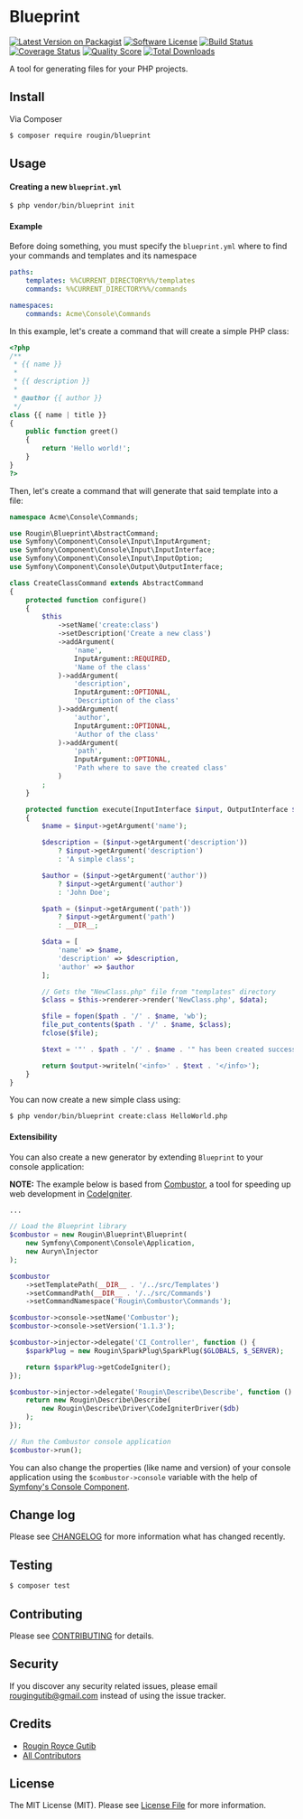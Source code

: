# Blueprint

[![Latest Version on Packagist][ico-version]][link-packagist]
[![Software License][ico-license]](LICENSE.md)
[![Build Status][ico-travis]][link-travis]
[![Coverage Status][ico-scrutinizer]][link-scrutinizer]
[![Quality Score][ico-code-quality]][link-code-quality]
[![Total Downloads][ico-downloads]][link-downloads]

A tool for generating files for your PHP projects.

## Install

Via Composer

``` bash
$ composer require rougin/blueprint
```

## Usage

#### Creating a new ```blueprint.yml```

``` bash
$ php vendor/bin/blueprint init
```

#### Example

Before doing something, you must specify the ```blueprint.yml``` where to find your commands and templates and its namespace

``` yml
paths:
    templates: %%CURRENT_DIRECTORY%%/templates
    commands: %%CURRENT_DIRECTORY%%/commands

namespaces:
    commands: Acme\Console\Commands
```

In this example, let's create a command that will create a simple PHP class:

``` php
<?php
/**
 * {{ name }}
 *
 * {{ description }}
 *
 * @author {{ author }}
 */
class {{ name | title }}
{
    public function greet()
    {
        return 'Hello world!';
    }
}
?>
```

Then, let's create a command that will generate that said template into a file:

``` php
namespace Acme\Console\Commands;

use Rougin\Blueprint\AbstractCommand;
use Symfony\Component\Console\Input\InputArgument;
use Symfony\Component\Console\Input\InputInterface;
use Symfony\Component\Console\Input\InputOption;
use Symfony\Component\Console\Output\OutputInterface;

class CreateClassCommand extends AbstractCommand
{
    protected function configure()
    {
        $this
            ->setName('create:class')
            ->setDescription('Create a new class')
            ->addArgument(
                'name',
                InputArgument::REQUIRED,
                'Name of the class'
            )->addArgument(
                'description',
                InputArgument::OPTIONAL,
                'Description of the class'
            )->addArgument(
                'author',
                InputArgument::OPTIONAL,
                'Author of the class'
            )->addArgument(
                'path',
                InputArgument::OPTIONAL,
                'Path where to save the created class'
            )
        ;
    }

    protected function execute(InputInterface $input, OutputInterface $output)
    {
        $name = $input->getArgument('name');

        $description = ($input->getArgument('description'))
            ? $input->getArgument('description')
            : 'A simple class';

        $author = ($input->getArgument('author'))
            ? $input->getArgument('author')
            : 'John Doe';

        $path = ($input->getArgument('path'))
            ? $input->getArgument('path')
            : __DIR__;

        $data = [
            'name' => $name,
            'description' => $description,
            'author' => $author
        ];

        // Gets the "NewClass.php" file from "templates" directory
        $class = $this->renderer->render('NewClass.php', $data);

        $file = fopen($path . '/' . $name, 'wb');
        file_put_contents($path . '/' . $name, $class);
        fclose($file);

        $text = '"' . $path . '/' . $name . '" has been created successfully!';

        return $output->writeln('<info>' . $text . '</info>');
    }
}
```

You can now create a new simple class using:

``` bash
$ php vendor/bin/blueprint create:class HelloWorld.php
```

#### Extensibility

You can also create a new generator by extending ```Blueprint``` to your console application:

**NOTE:** The example below is based from [Combustor](https://github.com/rougin/combustor), a tool for speeding up web development in [CodeIgniter](codeigniter.com).

``` php
...

// Load the Blueprint library
$combustor = new Rougin\Blueprint\Blueprint(
    new Symfony\Component\Console\Application,
    new Auryn\Injector
);

$combustor
    ->setTemplatePath(__DIR__ . '/../src/Templates')
    ->setCommandPath(__DIR__ . '/../src/Commands')
    ->setCommandNamespace('Rougin\Combustor\Commands');

$combustor->console->setName('Combustor');
$combustor->console->setVersion('1.1.3');

$combustor->injector->delegate('CI_Controller', function () {
    $sparkPlug = new Rougin\SparkPlug\SparkPlug($GLOBALS, $_SERVER);

    return $sparkPlug->getCodeIgniter();
});

$combustor->injector->delegate('Rougin\Describe\Describe', function () use ($db) {
    return new Rougin\Describe\Describe(
        new Rougin\Describe\Driver\CodeIgniterDriver($db)
    );
});

// Run the Combustor console application
$combustor->run();
```

You can also change the properties (like name and version) of your console application using the ```$combustor->console``` variable with the help of [Symfony's Console Component](http://symfony.com/doc/current/components/console/introduction.html).

## Change log

Please see [CHANGELOG](CHANGELOG.md) for more information what has changed recently.

## Testing

``` bash
$ composer test
```

## Contributing

Please see [CONTRIBUTING](CONTRIBUTING.md) for details.

## Security

If you discover any security related issues, please email rougingutib@gmail.com instead of using the issue tracker.

## Credits

- [Rougin Royce Gutib][link-author]
- [All Contributors][link-contributors]

## License

The MIT License (MIT). Please see [License File](LICENSE.md) for more information.

[ico-version]: https://img.shields.io/packagist/v/rougin/blueprint.svg?style=flat-square
[ico-license]: https://img.shields.io/badge/license-MIT-brightgreen.svg?style=flat-square
[ico-travis]: https://img.shields.io/travis/rougin/blueprint/master.svg?style=flat-square
[ico-scrutinizer]: https://img.shields.io/scrutinizer/coverage/g/rougin/blueprint.svg?style=flat-square
[ico-code-quality]: https://img.shields.io/scrutinizer/g/rougin/blueprint.svg?style=flat-square
[ico-downloads]: https://img.shields.io/packagist/dt/rougin/blueprint.svg?style=flat-square

[link-packagist]: https://packagist.org/packages/rougin/blueprint
[link-travis]: https://travis-ci.org/rougin/blueprint
[link-scrutinizer]: https://scrutinizer-ci.com/g/rougin/blueprint/code-structure
[link-code-quality]: https://scrutinizer-ci.com/g/rougin/blueprint
[link-downloads]: https://packagist.org/packages/rougin/blueprint
[link-author]: https://github.com/rougin
[link-contributors]: ../../contributors
